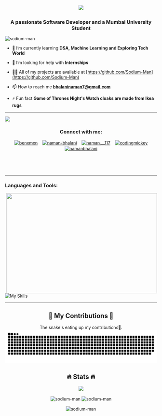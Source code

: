 <h1 align="center"><img src="https://readme-typing-svg.herokuapp.com/?font=Righteous&size=35&center=true&vCenter=true&width=500&height=70&duration=4000&lines=Hi+There!+👋;+I'm+NamaN+Bhalani!;" /></h1>
<h3 align="center">A passionate Software Developer and a Mumbai University Student</h3>

<p align="left"> <img src="https://komarev.com/ghpvc/?username=sodium-man&label=Visitors&color=0e75b6&style=flat" alt="sodium-man" /> </p>

- 🌱 I’m currently learning **DSA, Machine Learning and Exploring Tech World**

- 🤝 I’m looking for help with **Internships**

- 👨‍💻 All of my projects are available at [https://github.com/Sodium-Man](https://github.com/Sodium-Man)

- 📫 How to reach me **bhalaninaman7@gmail.com**

- ⚡ Fun fact **Game of Thrones Night's Watch cloaks are made from Ikea rugs**

<hr />

<img src="https://github.com/Anmol-Baranwal/Cool-GIFs-For-GitHub/assets/74038190/4aba8602-6a81-4772-af1f-f593ee6c389f" width="300" align="left">

<div align="center">
<br />

<h3>Connect with me:</h3>
<p>
<a href="https://twitter.com/benxmxn" target="blank"><img align="center" src="https://raw.githubusercontent.com/rahuldkjain/github-profile-readme-generator/master/src/images/icons/Social/twitter.svg" alt="benxmxn" height="30" width="40" /></a>&nbsp;&nbsp;&nbsp;
<a href="https://linkedin.com/in/naman-bhalani" target="blank"><img align="center" src="https://raw.githubusercontent.com/rahuldkjain/github-profile-readme-generator/master/src/images/icons/Social/linked-in-alt.svg" alt="naman-bhalani" height="30" width="40" /></a>&nbsp;&nbsp;&nbsp;
<a href="https://instagram.com/naman.__117" target="blank"><img align="center" src="https://raw.githubusercontent.com/rahuldkjain/github-profile-readme-generator/master/src/images/icons/Social/instagram.svg" alt="naman.__117" height="30" width="40" /></a>&nbsp;&nbsp;&nbsp;
<a href="https://leetcode.com/u/namann_bhalani" target="blank"><img align="center" src="https://upload.wikimedia.org/wikipedia/commons/thumb/a/ab/LeetCode_logo_white_no_text.svg/867px-LeetCode_logo_white_no_text.svg.png" alt="codingmickey" height="30" width="25" /></a>
<a href="https://public.tableau.com/app/profile/naman.bhalani/vizzes" target="blank"><img align="center" src="https://i.pinimg.com/originals/86/35/88/863588a71e465cc3aa5d822c0feafea9.png" alt="namanbhalani" height="55" width=75"/></a>

</p>
</div>

<br /><br /><br />
<hr />

<h3 align="left">Languages and Tools:</h3>

<img src="https://user-images.githubusercontent.com/74038190/225813708-98b745f2-7d22-48cf-9150-083f1b00d6c9.gif" height="330" width="500" align="right" >

[![My Skills](https://skillicons.dev/icons?i=html,css,js,threejs,react,redux,bootstrap,tailwind,c,cpp,ts,git,github,java,dart,flutter,firebase,androidstudio,mongodb,postgres,mysql,py,anaconda,vercel,aws,blender,discord,discordjs,postman&perline=5)](https://skillicons.dev)

<hr />


<div align="center">
  
  <h2>🐍 My Contributions 🐍</h2>
  The snake's eating up my contributions🐍.
  <br>
  <img alt="snake eating my contributions" src="https://raw.githubusercontent.com/salesp07/salesp07/output/github-contribution-grid-snake.svg" />
</div>

<h2 align="center"> 🔥 Stats 🔥 </h2>

<div align="center">
  <img src="https://github-profile-trophy.vercel.app/?username=sodium-man&theme=algolia" />
</div>


<p align="center">
  <img align="center" src="https://github-readme-stats.vercel.app/api/top-langs?username=sodium-man&theme=algolia&show_icons=true&locale=en&layout=compact" alt="sodium-man" height="175"/>
  <img align="center" src="https://github-readme-stats.vercel.app/api?username=sodium-man&theme=algolia&show_icons=true&locale=en&rank_icon=github" alt="sodium-man" height="175"/> </p>

<p align="center"><img align="center" src="https://github-readme-streak-stats.herokuapp.com/?user=sodium-man&theme=algolia" alt="sodium-man" /></p>



